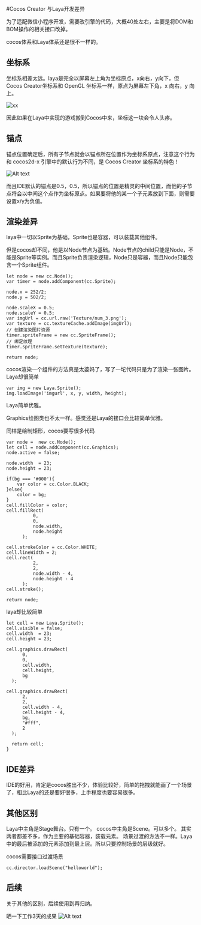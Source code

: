 #Cocos  Creator 与Laya开发差异

为了适配微信小程序开发，需要改引擎的代码，大概40处左右，主要是将DOM和BOM操作的相关接口改掉。

cocos体系和Laya体系还是很不一样的。

## 坐标系

坐标系相差太远。laya是完全以屏幕左上角为坐标原点，x向右，y向下，但Cocos  Creator坐标系和 OpenGL 坐标系一样，原点为屏幕左下角，x 向右，y 向上。

![xx](https://iamaddy.github.io/img/screen_vs_world.png)

因此如果在Laya中实现的游戏搬到Cocos中来，坐标这一块会令人头疼。

## 锚点

锚点位置确定后，所有子节点就会以锚点所在位置作为坐标系原点，注意这个行为和 cocos2d-x 引擎中的默认行为不同，是 Cocos Creator 坐标系的特色！

![Alt text](https://iamaddy.github.io/img/1.png)

而且IDE默认的锚点是0.5，0.5，所以锚点的位置是精灵的中间位置，而他的子节点将会以中间这个点作为坐标原点。如果要将他的某一个子元素放到下面，则需要设置x/y为负值。

## 渲染差异

laya中一切以Sprite为基础，Sprite也是容器，可以装载其他组件。

但是cocos却不同，他是以Node节点为基础。Node节点的child只能是Node，不能是Sprite等实例。而且Sprite负责渲染逻辑，Node只是容器，而且Node只能包含一个Sprite组件。

```
let node = new cc.Node();
var timer = node.addComponent(cc.Sprite);

node.x = 252/2;
node.y = 502/2;

node.scaleX = 0.5;
node.scaleY = 0.5;
var imgUrl = cc.url.raw('Texture/num_3.png');
var texture = cc.textureCache.addImage(imgUrl);
// 创建渲染图片资源
timer.spriteFrame = new cc.SpriteFrame();
// 绑定纹理
timer.spriteFrame.setTexture(texture);	

return node;
```

cocos渲染一个组件的方法真是太婆妈了，写了一坨代码只是为了渲染一张图片。Laya却很简单

```
var img = new Laya.Sprite();
img.loadImage('imgurl', x, y, width, height);
```

Laya简单优雅。

Graphics绘图类也不太一样。感觉还是Laya的接口会比较简单优雅。

同样是绘制矩形，cocos要写很多代码

```
var node =  new cc.Node();
let cell = node.addComponent(cc.Graphics);
node.active = false;

node.width  = 23;
node.height = 23;

if(bg === '#000'){
	var color = cc.Color.BLACK;
}else{
	color = bg;
}
cell.fillColor = color;
cell.fillRect(
          0,
          0,
          node.width,
          node.height
      );

cell.strokeColor = cc.Color.WHITE;
cell.lineWidth = 2;
cell.rect(
          2,
          2,
          node.width - 4,
          node.height - 4
      );
cell.stroke();

return node;
```

laya却比较简单

```
let cell = new Laya.Sprite();
cell.visible = false;
cell.width  = 23;
cell.height = 23;

cell.graphics.drawRect(
      0,
      0,
      cell.width,
      cell.height,
      bg
  );

cell.graphics.drawRect(
      2,
      2,
      cell.width - 4,
      cell.height - 4,
      bg,
      "#fff",
      2
  );

  return cell;
}
```


## IDE差异

IDE的好用，肯定是cocos胜出不少，体验比较好，简单的拖拽就能画了一个场景了，相比Laya的还是要好很多，上手程度也要容易很多。

## 其他区别

Laya中主角是Stage舞台。只有一个。
cocos中主角是Scene。可以多个。
其实两者都差不多，作为主要的基础容器，装载元素。
场景过渡的方法不一样。Laya中的最后被添加的元素添加到最上层。所以只要控制场景的层级就好。

cocos需要接口过渡场景

```
cc.director.loadScene("helloworld");
```
## 后续
关于其他的区别，后续使用到再归纳。

晒一下工作3天的成果
![Alt text](https://iamaddy.github.io/img/2.png)
